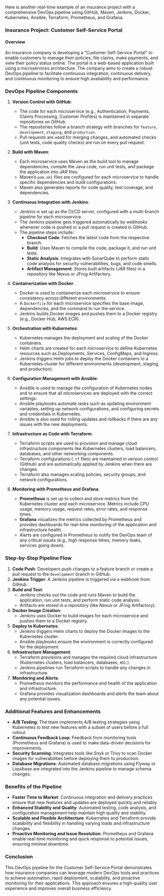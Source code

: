 Here is another real-time example of an insurance project with a comprehensive DevOps pipeline using GitHub, Maven, Jenkins, Docker, Kubernetes, Ansible, Terraform, Prometheus, and Grafana.

### **Insurance Project: Customer Self-Service Portal**

#### **Overview**
An insurance company is developing a "Customer Self-Service Portal" to enable customers to manage their policies, file claims, make payments, and view their policy status online. The portal is a web-based application built using a microservices architecture. The company aims to create a robust DevOps pipeline to facilitate continuous integration, continuous delivery, and continuous monitoring to ensure high availability and performance.

### **DevOps Pipeline Components**

1. **Version Control with GitHub**:
   - The code for each microservice (e.g., Authentication, Payments, Claims Processing, Customer Profiles) is maintained in separate repositories on GitHub.
   - The repositories follow a branch strategy with branches for `feature`, `development`, `staging`, and `production`.
   - Pull requests are used for merging changes, and automated checks (unit tests, code quality checks) are run on every pull request.

2. **Build with Maven**:
   - Each microservice uses Maven as the build tool to manage dependencies, compile the Java code, run unit tests, and package the application into JAR files.
   - Maven’s `pom.xml` files are configured for each microservice to handle specific dependencies and build configurations.
   - Maven also generates reports for code quality, test coverage, and dependencies.

3. **Continuous Integration with Jenkins**:
   - Jenkins is set up as the CI/CD server, configured with a multi-branch pipeline for each microservice.
   - The Jenkins pipeline gets triggered automatically by webhooks whenever code is pushed or a pull request is created in GitHub.
   - The pipeline steps include:
     - **Checkout Code**: Fetches the latest code from the respective branch.
     - **Build**: Uses Maven to compile the code, package it, and run unit tests.
     - **Static Analysis**: Integrates with SonarQube to perform static code analysis for security vulnerabilities, bugs, and code smells.
     - **Artifact Management**: Stores built artifacts (JAR files) in a repository like Nexus or JFrog Artifactory.

4. **Containerization with Docker**:
   - Docker is used to containerize each microservice to ensure consistency across different environments.
   - A `Dockerfile` for each microservice specifies the base image, dependencies, and the command to run the service.
   - Jenkins builds Docker images and pushes them to a Docker registry (e.g., Docker Hub, AWS ECR).

5. **Orchestration with Kubernetes**:
   - Kubernetes manages the deployment and scaling of the Docker containers.
   - Helm charts are created for each microservice to define Kubernetes resources such as Deployments, Services, ConfigMaps, and Ingress.
   - Jenkins triggers Helm jobs to deploy the Docker containers to a Kubernetes cluster for different environments (development, staging, and production).

6. **Configuration Management with Ansible**:
   - Ansible is used to manage the configuration of Kubernetes nodes and to ensure that all microservices are deployed with the correct settings.
   - Ansible playbooks automate tasks such as updating environment variables, setting up network configurations, and configuring secrets and credentials in Kubernetes.
   - Ansible is also used for rolling updates and rollbacks if there are any issues with the new deployments.

7. **Infrastructure as Code with Terraform**:
   - Terraform scripts are used to provision and manage cloud infrastructure components like Kubernetes clusters, load balancers, databases, and other networking components.
   - Terraform configurations (`.tf` files) are maintained in version control (GitHub) and are automatically applied by Jenkins when there are changes.
   - Terraform also manages scaling policies, security groups, and network configurations.

8. **Monitoring with Prometheus and Grafana**:
   - **Prometheus** is set up to collect and store metrics from the Kubernetes cluster and each microservice. Metrics include CPU usage, memory usage, request rates, error rates, and response times.
   - **Grafana** visualizes the metrics collected by Prometheus and provides dashboards for real-time monitoring of the application and infrastructure health.
   - Alerts are configured in Prometheus to notify the DevOps team of any critical issues (e.g., high response times, memory leaks, services going down).

### **Step-by-Step Pipeline Flow**

1. **Code Push**: Developers push changes to a feature branch or create a pull request to the `development` branch in GitHub.
2. **Jenkins Trigger**: A Jenkins pipeline is triggered via a webhook from GitHub.
3. **Build and Test**:
   - Jenkins checks out the code and runs Maven to build the application, run unit tests, and perform static code analysis.
   - Artifacts are stored in a repository (like Nexus or JFrog Artifactory).
4. **Docker Image Creation**:
   - Jenkins uses Docker to build images for each microservice and pushes them to a Docker registry.
5. **Deploy to Kubernetes**:
   - Jenkins triggers Helm charts to deploy the Docker images to the Kubernetes cluster.
   - Ansible playbooks ensure the environment is correctly configured for the deployment.
6. **Infrastructure Management**:
   - Terraform provisions and manages the required cloud infrastructure (Kubernetes clusters, load balancers, databases, etc.).
   - Jenkins pipelines run Terraform scripts to handle any changes in infrastructure.
7. **Monitoring and Alerts**:
   - Prometheus monitors the performance and health of the application and infrastructure.
   - Grafana provides visualization dashboards and alerts the team about any potential issues.

### **Additional Features and Enhancements**

- **A/B Testing**: The team implements A/B testing strategies using Kubernetes to test new features with a subset of users before a full rollout.
- **Continuous Feedback Loop**: Feedback from monitoring tools (Prometheus and Grafana) is used to make data-driven decisions for improvements.
- **Security Scanning**: Integrates tools like Snyk or Trivy to scan Docker images for vulnerabilities before deploying them to production.
- **Database Migrations**: Automated database migrations using Flyway or Liquibase are integrated into the Jenkins pipeline to manage schema changes.

### **Benefits of the Pipeline**

- **Faster Time to Market**: Continuous integration and delivery practices ensure that new features and updates are deployed quickly and reliably.
- **Enhanced Stability and Quality**: Automated testing, code analysis, and configuration management help maintain high quality and stability.
- **Scalable and Flexible Architecture**: Kubernetes and Terraform provide scalability and flexibility in handling varying loads and infrastructure changes.
- **Proactive Monitoring and Issue Resolution**: Prometheus and Grafana enable real-time monitoring and quick response to potential issues, ensuring minimal downtime.

### **Conclusion**

This DevOps pipeline for the Customer Self-Service Portal demonstrates how insurance companies can leverage modern DevOps tools and practices to achieve automation, rapid deployment, scalability, and proactive monitoring for their applications. This approach ensures a high-quality user experience and improves overall business efficiency.